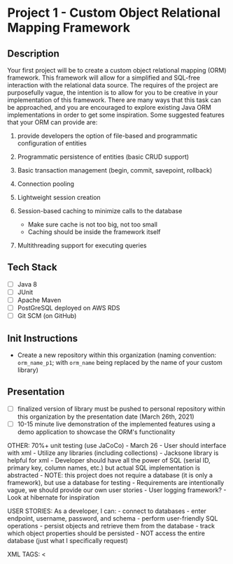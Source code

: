 # Project 1 - Custom Object Relational Mapping Framework

## Description

Your first project will be to create a custom object relational mapping (ORM) framework. This framework will allow for a simplified and SQL-free interaction with the relational data source. The requires of the project are purposefully vague, the intention is to allow for you to be creative in your implementation of this framework. There are many ways that this task can be approached, and you are encouraged to explore existing Java ORM implementations in order to get some inspiration. Some suggested features that your ORM can provide are:

1. provide developers the option of file-based and programmatic configuration of entities

2. Programmatic persistence of entities (basic CRUD support)

3. Basic transaction management (begin, commit, savepoint, rollback)

4. Connection pooling

5. Lightweight session creation

6. Session-based caching to minimize calls to the database
	- Make sure cache is not too big, not too small
	- Caching should be inside the framework itself

7. Multithreading support for executing queries

## Tech Stack
- [ ] Java 8
- [ ] JUnit
- [ ] Apache Maven
- [ ] PostGreSQL deployed on AWS RDS
- [ ] Git SCM (on GitHub)

## Init Instructions
- Create a new repository within this organization (naming convention: `orm_name_p1`; with `orm_name` being replaced by the name of your custom library)

## Presentation
- [ ] finalized version of library must be pushed to personal repository within this organization by the presentation date (March 26th, 2021)
- [ ] 10-15 minute live demonstration of the implemented features using a demo application to showcase the ORM's functionality

OTHER:
	70%+ unit testing (use JaCoCo)
	- March 26
	- User should interface with xml
	- Utilize any libraries (including collections)
	- Jacksone library is helpful for xml
	- Developer should have all the power of SQL (serial ID, primary key, column names, etc.) but actual SQL implementation is abstracted
	- NOTE: this project does not require a database (it is only a framework), but use a database for testing
	- Requirements are intentionally vague, we should provide our own user stories
		- User logging framework?
	- Look at hibernate for inspiration

USER STORIES:
	As a developer, I can:
		- connect to databases
			- enter endpoint, username, password, and schema
		- perform user-friendly SQL operations
			- persist objects and retrieve them from the database
				- track which object properties should be persisted
		- NOT access the entire database (just what I specifically request)

XML TAGS:
	<
